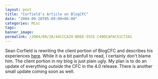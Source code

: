 ```yaml
---
layout: post
title: "Corfield's Article on BlogCFC"
date: "2004-09-28T05:09:00+06:00"
categories: Misc 
tags: 
banner_image: 
permalink: /2004/09/28/44CCCA29-BDE6-55CE-C49DCAFAC51C72A1
---
```


Sean Corfield is rewriting the client portion of BlogCFC and describes his experiences <a href="http://www.corfield.org/index.cfm?event=fusebox.blogcfc">here</a>. While it is a bit painfull to read, I certainly don't blame him. The client portion in my blog is just plain ugly. My plan is to do an update of everything <i>outside</i> the CFC in the 4.0 release. There is another small update coming soon as well.